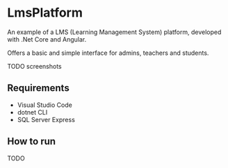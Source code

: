 # LmsPlatform

An example of a LMS (Learning Management System) platform, developed with .Net Core and Angular.

Offers a basic and simple interface for admins, teachers and students.

TODO screenshots

## Requirements

- Visual Studio Code
- dotnet CLI
- SQL Server Express

## How to run

TODO